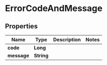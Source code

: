 
# ErrorCodeAndMessage

## Properties
Name | Type | Description | Notes
------------ | ------------- | ------------- | -------------
**code** | **Long** |  | 
**message** | **String** |  | 



